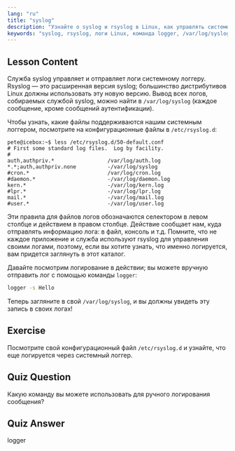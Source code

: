 ```yaml
---
lang: "ru"
title: "syslog"
description: "Узнайте о syslog и rsyslog в Linux, как управлять системными логами и использовать команду logger. Начните с этого удобного для новичков руководства!"
keywords: "syslog, rsyslog, логи Linux, команда logger, /var/log/syslog, учебник Linux, Linux для начинающих, системное логирование"
---
```


## Lesson Content

Служба syslog управляет и отправляет логи системному логгеру. Rsyslog — это расширенная версия syslog; большинство дистрибутивов Linux должны использовать эту новую версию. Вывод всех логов, собираемых службой syslog, можно найти в `/var/log/syslog` (каждое сообщение, кроме сообщений аутентификации).

Чтобы узнать, какие файлы поддерживаются нашим системным логгером, посмотрите на конфигурационные файлы в `/etc/rsyslog.d`:

```plaintext
pete@icebox:~$ less /etc/rsyslog.d/50-default.conf
# First some standard log files.  Log by facility.
#
auth,authpriv.*                 /var/log/auth.log
*.*;auth,authpriv.none          -/var/log/syslog
#cron.*                         /var/log/cron.log
#daemon.*                       -/var/log/daemon.log
kern.*                          -/var/log/kern.log
#lpr.*                          -/var/log/lpr.log
mail.*                          -/var/log/mail.log
#user.*                         -/var/log/user.log
```

Эти правила для файлов логов обозначаются селектором в левом столбце и действием в правом столбце. Действие сообщает нам, куда отправлять информацию лога: в файл, консоль и т.д. Помните, что не каждое приложение и служба используют rsyslog для управления своими логами, поэтому, если вы хотите узнать, что именно логируется, вам придется заглянуть в этот каталог.

Давайте посмотрим логирование в действии; вы можете вручную отправить лог с помощью команды `logger`:

```bash
logger -s Hello
```

Теперь загляните в свой `/var/log/syslog`, и вы должны увидеть эту запись в своих логах!

## Exercise

Посмотрите свой конфигурационный файл `/etc/rsyslog.d` и узнайте, что еще логируется через системный логгер.

## Quiz Question

Какую команду вы можете использовать для ручного логирования сообщения?

## Quiz Answer

logger

